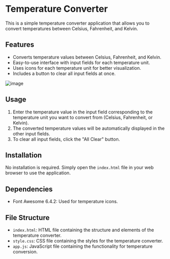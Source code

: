 # Temperature Converter

This is a simple temperature converter application that allows you to convert temperatures between Celsius, Fahrenheit, and Kelvin.

## Features

- Converts temperature values between Celsius, Fahrenheit, and Kelvin.
- Easy-to-use interface with input fields for each temperature unit.
- Uses icons for each temperature unit for better visualization.
- Includes a button to clear all input fields at once.

![image](https://github.com/RutuKhatal-04/Temperature-Converter/assets/163152502/2e4bab36-37ac-4907-8263-944b68833fda)



## Usage

1. Enter the temperature value in the input field corresponding to the temperature unit you want to convert from (Celsius, Fahrenheit, or Kelvin).
2. The converted temperature values will be automatically displayed in the other input fields.
3. To clear all input fields, click the "All Clear" button.

## Installation

No installation is required. Simply open the `index.html` file in your web browser to use the application.

## Dependencies

- Font Awesome 6.4.2: Used for temperature icons.

## File Structure

- `index.html`: HTML file containing the structure and elements of the temperature converter.
- `style.css`: CSS file containing the styles for the temperature converter.
- `app.js`: JavaScript file containing the functionality for temperature conversion.





